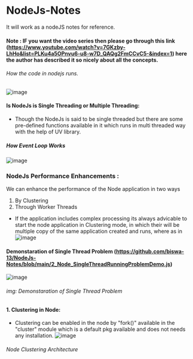 # NodeJs-Notes
It will work as a nodeJS notes for reference.
#### Note : IF you want the video series then please go through this link (https://www.youtube.com/watch?v=7GKzby-LhHo&list=PLKu4a5OPnvu6-u8-w7D_QAQg2FmCCvC5-&index=1) here the author has described it so nicely about all the concepts.
###### How the code in nodejs runs.
![image](https://user-images.githubusercontent.com/8691837/115772225-7a925b80-a3cc-11eb-9f2e-230e5904c652.png)

#### Is NodeJs is Single Threading or Multiple Threading:
* Though the NodeJs is said to be single threaded but there are some pre-defined functions available in it which runs in multi threaded way with the help of UV library.


##### How Event Loop Works
![image](https://user-images.githubusercontent.com/8691837/115775605-ba5b4200-a3d0-11eb-94e1-9eda05c4c3dc.png)

### NodeJs Performance Enhancements :
We can enhance the performance of the Node application in two ways <br/>
1. By Clustering
2. Through Worker Threads
* If the application includes complex processing its always advicable to start the node application in Clustering mode, in which their will be multiple copy of the same application created and runs, where as in 
![image](https://user-images.githubusercontent.com/8691837/115824343-69296d80-a425-11eb-949b-2a2a1fd6690e.png)

#### Demonstaration of Single Thread Problem (https://github.com/biswa-13/NodeJs-Notes/blob/main/2_Node_SingleThreadRunningProblemDemo.js)

![image](https://user-images.githubusercontent.com/8691837/115834653-15258580-a433-11eb-9300-81308ca57137.png)
###### img: Demonstaration of Single Thread Problem

#### 1. Clustering in Node:
* Clustering can be enabled in the node by  "fork()" available in the "cluster" module which is a default pkg available and does not needs any installation.
![image](https://user-images.githubusercontent.com/8691837/115836052-a47f6880-a434-11eb-864d-4fde23a68a46.png)
###### Node Clustering Architecture


